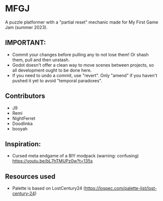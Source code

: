 # MFGJ
A puzzle platformer with a "partial reset" mechanic made for My First Game Jam (summer 2023).

## IMPORTANT:
- Commit your changes before pulling any to not lose them! Or shash them, pull and then unstash.
- Godot doesn't offer a clean way to move scenes between projects, so all development ought to be done here.
- If you need to undo a commit, use "revert". Only "amend" if you haven't pushed it yet to avoid "temporal paradoxes".

## Contributors
- J9
- Remi
- NightFerret
- Doodlinka
- booyah

## Inspiration:
- Cursed meta endgame of a BIY modpack (warning: confusing) https://youtu.be/bL7hTMUPz0w?t=135s

## Resources used
- Palette is based on LostCentury24 (https://lospec.com/palette-list/lost-century-24)